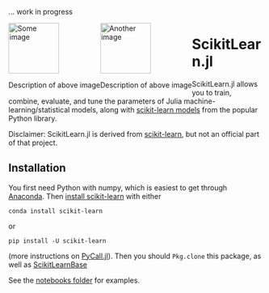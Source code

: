 ... work in progress

<html>
  <style>
    .floated_img
    {
    float: left;
    }
  </style>

  <div class="floated_img">
    <img src="example_images/Clustering_Comparison.png" alt="Some image" width="100">
    <p>Description of above image</p>
  </div>
  <div class="floated_img">
    <img src="example_images/Clustering_Comparison.png" alt="Another image" width="100">
    <p>Description of above image</p>
  </div>
</html>

# ScikitLearn.jl

ScikitLearn.jl allows you to train, combine, evaluate, and tune the parameters
of Julia machine-learning/statistical models, along with [scikit-learn
models](http://scikit-learn.org/stable/modules/classes.html) from the popular
Python library.

Disclaimer: ScikitLearn.jl is derived from
[scikit-learn](http://scikit-learn.org/stable/), but not an official part of
that project.

## Installation

You first need Python with numpy, which is easiest to get through
[Anaconda](https://www.continuum.io/downloads). Then [install
scikit-learn](http://scikit-learn.org/stable/install.html) with either

`conda install scikit-learn`

or 

`pip install -U scikit-learn`

(more instructions on [PyCall.jl](https://github.com/stevengj/PyCall.jl#installation)). Then you should `Pkg.clone` this package, as well as [ScikitLearnBase](https://github.com/cstjean/ScikitLearnBase.jl)

See the [notebooks folder](notebooks/) for examples.


